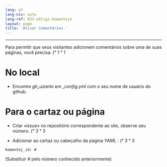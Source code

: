 ```yaml
---
lang: pt
lang-niv: auto
lang-ref: 033-ebligi-komentojn
layout: page
title: 'Ativar Comentários.'
---
```


---

Para permitir que seus visitantes adicionem comentários sobre uma de suas páginas, você precisa: (° 1 ° 1

# No local
 * Encontre _gh\_uzanto_ em _\_config.yml_ com o seu nome de usuário do github.



# Para o cartaz ou página
 * Criar _«issue»_ no repositório correspondente ao site, observe seu número. (° 3 ° 3



 * Adicionar ao cartaz ou cabeçalho da página _YAML_ : (° 3 ° 3  



```
komentoj_id: #
```
(Substituir _#_ pelo número conhecido anteriormente)
